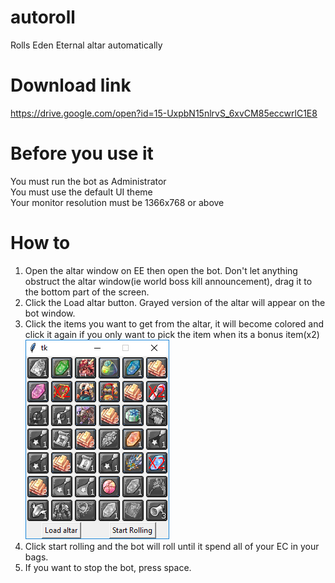 # autoroll
Rolls Eden Eternal altar automatically

# Download link
https://drive.google.com/open?id=15-UxpbN15nlrvS_6xvCM85eccwrlC1E8

# Before you use it
You must run the bot as Administrator<br/>
You must use the default UI theme<br/>
Your monitor resolution must be 1366x768 or above<br/>

# How to
1. Open the altar window on EE then open the bot. Don't let anything obstruct the altar window(ie world boss kill announcement), drag it to the bottom part of the screen.<br/>
2. Click the Load altar button. Grayed version of the altar will appear on the bot window.
3. Click the items you want to get from the altar, it will become colored and click it again if you only want to pick the item when its a bonus item(x2)</br>
![](/readme/readme.png)</br>
4. Click start rolling and the bot will roll until it spend all of your EC in your bags.
5. If you want to stop the bot, press space.
